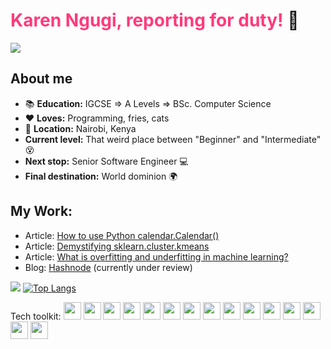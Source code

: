 # <span style="color: rgb(271,58,124)">Karen Ngugi, reporting for duty!</span> :raising_hand:
[![](https://img.shields.io/badge/linkedin-%230077B5.svg?style=for-the-badge&logo=linkedin)](https://www.linkedin.com/in/karen-ngugi/)

## About me
* :books: **Education:** IGCSE => A Levels => BSc. Computer Science
* :heart: **Loves:** Programming, fries, cats
* :pushpin: **Location:** Nairobi, Kenya
* **Current level:** That weird place between "Beginner" and "Intermediate" :dizzy_face:
* **Next stop:** Senior Software Engineer :computer:
* **Final destination:** World dominion :earth_africa:

## My Work:
- Article: [How to use Python calendar.Calendar()](https://www.educative.io/answers/how-to-use-python-calendarcalendar)
- Article: [Demystifying sklearn.cluster.kmeans](https://www.educative.io/answers/demystifying-sklearnclusterkmeans)
- Article: [What is overfitting and underfitting in machine learning?](https://www.educative.io/answers/what-is-overfitting-and-underfitting-in-machine-learning)
- Blog: [Hashnode](https://karenngugi.hashnode.dev/) (currently under review)


<img src="https://github-readme-streak-stats.herokuapp.com/?user=KarenNgugi&theme=radical"/> [![Top Langs](https://github-readme-stats.vercel.app/api/top-langs/?username=KarenNgugi&theme=radical&layout=compact)](https://github.com/anuraghazra/github-readme-stats)


Tech toolkit: <img style="height: 2em; width: 2em" src="https://cdn.jsdelivr.net/gh/devicons/devicon/icons/bash/bash-original.svg"/> <img style="height: 2em; width: 2em" src="https://cdn.jsdelivr.net/gh/devicons/devicon/icons/c/c-original.svg" /> <img style="height: 2em; width: 2em" src="https://cdn.jsdelivr.net/gh/devicons/devicon/icons/git/git-original.svg" /> <img style="height: 2em; width: 2em" src="https://cdn.jsdelivr.net/gh/devicons/devicon/icons/html5/html5-original.svg" /> <img style="height: 2em; width: 2em" src="https://cdn.jsdelivr.net/gh/devicons/devicon/icons/css3/css3-original.svg" /> <img style="height: 2em; width: 2em" src="https://cdn.jsdelivr.net/gh/devicons/devicon/icons/javascript/javascript-original.svg" /> <img style="height: 2em; width: 2em" src="https://cdn.jsdelivr.net/gh/devicons/devicon/icons/jupyter/jupyter-original-wordmark.svg" /> <img style="height: 2em; width: 2em" src="https://cdn.jsdelivr.net/gh/devicons/devicon/icons/mysql/mysql-original-wordmark.svg" /> <img style="height: 2em; width: 2em" src="https://cdn.jsdelivr.net/gh/devicons/devicon/icons/numpy/numpy-original-wordmark.svg" /> <img style="height: 2em; width: 2em" src="https://cdn.jsdelivr.net/gh/devicons/devicon/icons/pandas/pandas-original-wordmark.svg" /> <img style="height: 2em; width: 2em" src="https://cdn.jsdelivr.net/gh/devicons/devicon/icons/php/php-original.svg" /> <img style="height: 2em; width: 2em" src="https://cdn.jsdelivr.net/gh/devicons/devicon/icons/python/python-original-wordmark.svg" /> <img style="height: 2em; width: 2em" src="https://cdn.jsdelivr.net/gh/devicons/devicon/icons/r/r-original.svg" /> <img style="height: 2em; width: 2em" src="https://cdn.jsdelivr.net/gh/devicons/devicon/icons/react/react-original.svg" /> <img style="height: 2em; width: 2em" src="https://cdn.jsdelivr.net/gh/devicons/devicon/icons/vim/vim-original.svg" />

